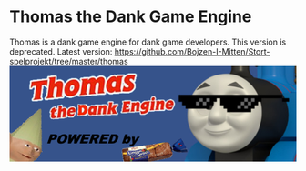 # Thomas the Dank Game Engine
Thomas is a dank game engine for dank game developers.
This version is deprecated. Latest version: https://github.com/Bojzen-I-Mitten/Stort-spelprojekt/tree/master/thomas
![](https://github.com/Bojzen-I-Mitten/thomas/blob/master/ThomasEditor/icons/splash.png)
